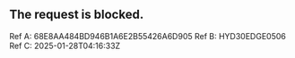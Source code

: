 ## The request is blocked.
Ref A: 68E8AA484BD946B1A6E2B55426A6D905 Ref B: HYD30EDGE0506 Ref C: 2025-01-28T04:16:33Z
